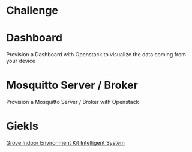 # Challenge

# Dashboard

Provision a Dashboard with Openstack to visualize the data coming from your device

# Mosquitto Server / Broker

Provision a Mosquitto Server / Broker with Openstack

# GiekIs

[Grove Indoor Environment Kit Intelligent System](https://xe1gyq.gitbooks.io/grove-indoor-environment-kit-intelligent-system/content/)
